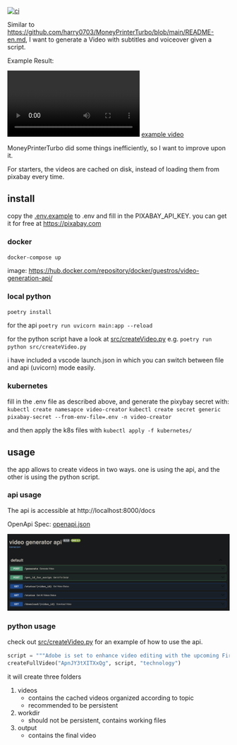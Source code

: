 [![ci](https://github.com/JustinGuese/docker-video-audio-generator-api/actions/workflows/main.yml/badge.svg)](https://github.com/JustinGuese/docker-video-audio-generator-api/actions/workflows/main.yml)

Similar to https://github.com/harry0703/MoneyPrinterTurbo/blob/main/README-en.md, I want to generate a Video with subtitles and voiceover given a script. 

Example Result:

![example video](docs/ApnJY3tXITXxQg.mp4)
[example video](docs/ApnJY3tXITXxQg.mp4)

MoneyPrinterTurbo did some things inefficiently, so I want to improve upon it.

For starters, the videos are cached on disk, instead of loading them from pixabay every time.

## install

copy the [.env.example](.env.example) to .env and fill in the PIXABAY_API_KEY. you can get it for free at https://pixabay.com

### docker

`docker-compose up`

image: https://hub.docker.com/repository/docker/guestros/video-generation-api/

### local python

`poetry install`

for the api
`poetry run uvicorn main:app --reload`

for the python script have a look at [src/createVideo.py](src/createVideo.py)
e.g. `poetry run python src/createVideo.py`

i have included a vscode launch.json in which you can switch between file and api (uvicorn) mode easily.

### kubernetes

fill in the .env file as described above, and generate the pixybay secret with:
`kubectl create namesapce video-creator`
`kubectl create secret generic pixabay-secret --from-env-file=.env -n video-creator`

and then apply the k8s files with
`kubectl apply -f kubernetes/`

## usage

the app allows to create videos in two ways. one is using the api, and the other is using the python script.

### api usage

The api is accessible at http://localhost:8000/docs

OpenApi Spec: [openapi.json](openapi.json)

![api](docs/api.png)


### python usage

check out [src/createVideo.py](src/createVideo.py) for an example of how to use the api.

```python
script = """Adobe is set to enhance video editing with the upcoming Firefly Video Model, streamlining creative workflows in Premiere Pro. Mistral's launch of the Pixtral 12B multimodal model marks a significant advance in AI capabilities, particularly for those looking to integrate image and text processing."""
createFullVideo("ApnJY3tXITXxQg", script, "technology")
```

it will create three folders

1. videos
    - contains the cached videos organized according to topic 
    - recommended to be persistent
2. workdir
    - should not be persistent, contains working files
3. output
    - contains the final video
